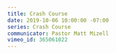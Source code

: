 ```yaml
---
title: Crash Course
date: 2019-10-06 10:00:00 -07:00
series: Crash Course
communicator: Pastor Matt Mizell
vimeo_id: 365061022
---
```


